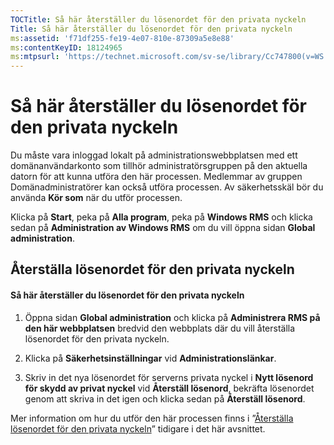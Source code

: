 ```yaml
---
TOCTitle: Så här återställer du lösenordet för den privata nyckeln
Title: Så här återställer du lösenordet för den privata nyckeln
ms:assetid: 'f71df255-fe19-4e07-810e-87309a5e8e88'
ms:contentKeyID: 18124965
ms:mtpsurl: 'https://technet.microsoft.com/sv-se/library/Cc747800(v=WS.10)'
---
```


Så här återställer du lösenordet för den privata nyckeln
========================================================

Du måste vara inloggad lokalt på administrationswebbplatsen med ett domänanvändarkonto som tillhör administratörsgruppen på den aktuella datorn för att kunna utföra den här processen. Medlemmar av gruppen Domänadministratörer kan också utföra processen. Av säkerhetsskäl bör du använda **Kör som** när du utför processen.

Klicka på **Start**, peka på **Alla program**, peka på **Windows RMS** och klicka sedan på **Administration av Windows RMS** om du vill öppna sidan **Global administration**.

Återställa lösenordet för den privata nyckeln
---------------------------------------------

#### Så här återställer du lösenordet för den privata nyckeln

1.  Öppna sidan **Global administration** och klicka på **Administrera RMS på den här webbplatsen** bredvid den webbplats där du vill återställa lösenordet för den privata nyckeln.

2.  Klicka på **Säkerhetsinställningar** vid **Administrationslänkar**.

3.  Skriv in det nya lösenordet för serverns privata nyckel i **Nytt lösenord för skydd av privat nyckel** vid **Återställ lösenord**, bekräfta lösenordet genom att skriva in det igen och klicka sedan på **Återställ lösenord**.

Mer information om hur du utför den här processen finns i ”[Återställa lösenordet för den privata nyckeln](https://technet.microsoft.com/ceba927e-a7fd-4b06-bb70-5e5d9d6d099c)” tidigare i det här avsnittet.

